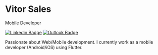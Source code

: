 # Vitor Sales 

Mobile Developer

[![Linkedin Badge](https://img.shields.io/badge/Vitor_Sales-0077B5?style=flat-square&logo=linkedin&logoColor=white&link=https://www.linkedin.com/in/vitorsalesg/)](https://www.linkedin.com/in/vitorsalesg/) 
[![Outlook Badge](https://img.shields.io/badge/vitorsalesg@outlook.com-0077B5?style=flat-square&logo=microsoft-outlook&logoColor=white&link=mailto:vitorsalesg@outlook.com)](mailto:vitorsalesg@outlook.com)

Passionate about Web/Mobile development. I currently work as a mobile developer (Android/iOS) using Flutter.



